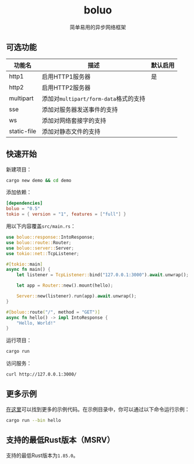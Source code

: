 <h1 align="center">
    boluo
</h1>

<p align="center">
    简单易用的异步网络框架
</p>

## 可选功能

| 功能名      | 描述                                  | 默认启用 |
| ----------- | ------------------------------------- | -------- |
| http1       | 启用HTTP1服务器                       | 是       |
| http2       | 启用HTTP2服务器                       |          |
| multipart   | 添加对`multipart/form-data`格式的支持 |          |
| sse         | 添加对服务器发送事件的支持            |          |
| ws          | 添加对网络套接字的支持                |          |
| static-file | 添加对静态文件的支持                  |          |

## 快速开始

新建项目：

```bash
cargo new demo && cd demo
```

添加依赖：

```toml
[dependencies]
boluo = "0.5"
tokio = { version = "1", features = ["full"] }
```

用以下内容覆盖`src/main.rs`：

```rust
use boluo::response::IntoResponse;
use boluo::route::Router;
use boluo::server::Server;
use tokio::net::TcpListener;

#[tokio::main]
async fn main() {
    let listener = TcpListener::bind("127.0.0.1:3000").await.unwrap();

    let app = Router::new().mount(hello);

    Server::new(listener).run(app).await.unwrap();
}

#[boluo::route("/", method = "GET")]
async fn hello() -> impl IntoResponse {
    "Hello, World!"
}
```

运行项目：

```bash
cargo run
```

访问服务：

```bash
curl http://127.0.0.1:3000/
```

## 更多示例

[在这里](./examples/)可以找到更多的示例代码。在示例目录中，你可以通过以下命令运行示例：

```bash
cargo run --bin hello
```

## 支持的最低Rust版本（MSRV）

支持的最低Rust版本为`1.85.0`。
